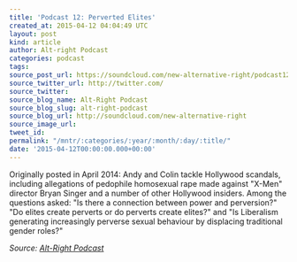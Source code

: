 ```yaml
---
title: 'Podcast 12: Perverted Elites'
created_at: 2015-04-12 04:04:49 UTC
layout: post
kind: article
author: Alt-right Podcast
categories: podcast
tags: 
source_post_url: https://soundcloud.com/new-alternative-right/podcast12-perverted-elites
source_twitter_url: http://twitter.com/
source_twitter: 
source_blog_name: Alt-Right Podcast
source_blog_slug: alt-right-podcast
source_blog_url: http://soundcloud.com/new-alternative-right
source_image_url: 
tweet_id: 
permalink: "/mntr/:categories/:year/:month/:day/:title/"
date: '2015-04-12T00:00:00.000+00:00'
---
```

Originally posted in April 2014: Andy and Colin tackle Hollywood scandals, including allegations of pedophile homosexual rape made against "X-Men" director Bryan Singer and a number of other Hollywood insiders. Among the questions asked: "Is there a connection between power and perversion?" "Do elites create perverts or do perverts create elites?" and "Is Liberalism generating increasingly perverse sexual behaviour by displacing traditional gender roles?"<div class="">
    <i>Source: <a href="http://soundcloud.com/new-alternative-right">Alt-Right Podcast</a></i>
</div>
